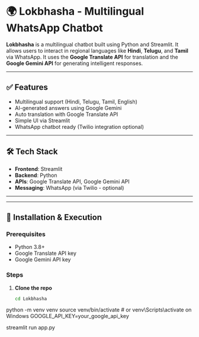 # 🌍 Lokbhasha - Multilingual WhatsApp Chatbot

**Lokbhasha** is a multilingual chatbot built using Python and Streamlit. It allows users to interact in regional languages like **Hindi**, **Telugu**, and **Tamil** via WhatsApp. It uses the **Google Translate API** for translation and the **Google Gemini API** for generating intelligent responses.

---

## ✅ Features

- Multilingual support (Hindi, Telugu, Tamil, English)
- AI-generated answers using Google Gemini
- Auto translation with Google Translate API
- Simple UI via Streamlit
- WhatsApp chatbot ready (Twilio integration optional)

---

## 🛠️ Tech Stack

- **Frontend**: Streamlit  
- **Backend**: Python  
- **APIs**: Google Translate API, Google Gemini API  
- **Messaging**: WhatsApp (via Twilio - optional)

---

---

## 🔧 Installation & Execution

### Prerequisites

- Python 3.8+
- Google Translate API key
- Google Gemini API key

### Steps

1. **Clone the repo**
   ```bash
   cd Lokbhasha

python -m venv venv
source venv/bin/activate  # or venv\Scripts\activate on Windows
GOOGLE_API_KEY=your_google_api_key

streamlit run app.py
